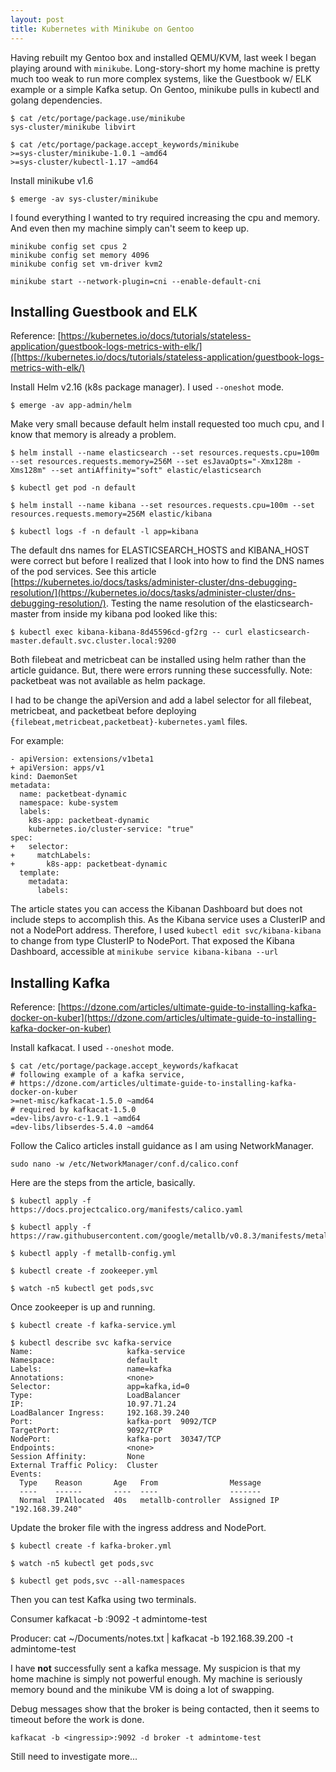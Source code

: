 ```yaml
---
layout: post
title: Kubernetes with Minikube on Gentoo
---
```


Having rebuilt my Gentoo box and installed QEMU/KVM, last week I began playing around with `minikube`. Long-story-short my home machine is pretty much too weak to run more complex systems, like the Guestbook w/ ELK example or a simple Kafka setup. On Gentoo, minikube pulls in kubectl and golang dependencies. 

```
$ cat /etc/portage/package.use/minikube 
sys-cluster/minikube libvirt

$ cat /etc/portage/package.accept_keywords/minikube 
>=sys-cluster/minikube-1.0.1 ~amd64
>=sys-cluster/kubectl-1.17 ~amd64
```

Install minikube v1.6
```
$ emerge -av sys-cluster/minikube
```

I found everything I wanted to try required increasing the cpu and memory. And even then my machine simply can\'t seem to keep up.

```
minikube config set cpus 2
minikube config set memory 4096
minikube config set vm-driver kvm2

minikube start --network-plugin=cni --enable-default-cni
```


## Installing Guestbook and ELK

Reference: [https://kubernetes.io/docs/tutorials/stateless-application/guestbook-logs-metrics-with-elk/]([https://kubernetes.io/docs/tutorials/stateless-application/guestbook-logs-metrics-with-elk/)

Install Helm v2.16 \(k8s package manager\). I used `--oneshot` mode.

```
$ emerge -av app-admin/helm
```

Make very small because default helm install requested too much cpu, and I know that memory is already a problem.

```
$ helm install --name elasticsearch --set resources.requests.cpu=100m --set resources.requests.memory=256M --set esJavaOpts="-Xmx128m -Xms128m" --set antiAffinity="soft" elastic/elasticsearch

$ kubectl get pod -n default

$ helm install --name kibana --set resources.requests.cpu=100m --set resources.requests.memory=256M elastic/kibana

$ kubectl logs -f -n default -l app=kibana
```

The default dns names for ELASTICSEARCH_HOSTS and KIBANA_HOST were correct but before I realized that I look into how to find the DNS names of the pod services. See this article [https://kubernetes.io/docs/tasks/administer-cluster/dns-debugging-resolution/](https://kubernetes.io/docs/tasks/administer-cluster/dns-debugging-resolution/). Testing the name resolution of the elasticsearch-master from inside my kibana pod looked like this:
```
$ kubectl exec kibana-kibana-8d45596cd-gf2rg -- curl elasticsearch-master.default.svc.cluster.local:9200
```

Both filebeat and metricbeat can be installed using helm rather than the article guidance. But, there were errors running these successfully. Note: packetbeat was not available as helm package.

I had to be change the apiVersion and add a label selector for all filebeat, metricbeat, and packetbeat before deploying `{filebeat,metricbeat,packetbeat}-kubernetes.yaml` files. 

For example:
```
- apiVersion: extensions/v1beta1
+ apiVersion: apps/v1
kind: DaemonSet
metadata:
  name: packetbeat-dynamic
  namespace: kube-system
  labels:
    k8s-app: packetbeat-dynamic
    kubernetes.io/cluster-service: "true"
spec:
+   selector:
+     matchLabels:
+       k8s-app: packetbeat-dynamic
  template:
    metadata:
      labels:

```

The article states you can access the Kibanan Dashboard but does not include steps to accomplish this. As the Kibana service uses a ClusterIP and not a NodePort address. Therefore, I used `kubectl edit svc/kibana-kibana` to change from type ClusterIP to NodePort. That exposed the Kibana Dashboard, accessible at `minikube service kibana-kibana --url`


## Installing Kafka


Reference: [https://dzone.com/articles/ultimate-guide-to-installing-kafka-docker-on-kuber](https://dzone.com/articles/ultimate-guide-to-installing-kafka-docker-on-kuber)

Install kafkacat. I used `--oneshot` mode.

```
$ cat /etc/portage/package.accept_keywords/kafkacat
# following example of a kafka service,
# https://dzone.com/articles/ultimate-guide-to-installing-kafka-docker-on-kuber
>=net-misc/kafkacat-1.5.0 ~amd64
# required by kafkacat-1.5.0
=dev-libs/avro-c-1.9.1 ~amd64
=dev-libs/libserdes-5.4.0 ~amd64
```

Follow the Calico articles install guidance as I am using NetworkManager.

```
sudo nano -w /etc/NetworkManager/conf.d/calico.conf
```

Here are the steps from the article, basically.

```
$ kubectl apply -f https://docs.projectcalico.org/manifests/calico.yaml

$ kubectl apply -f https://raw.githubusercontent.com/google/metallb/v0.8.3/manifests/metallb.yaml

$ kubectl apply -f metallb-config.yml

$ kubectl create -f zookeeper.yml

$ watch -n5 kubectl get pods,svc

```
 Once zookeeper is up and running.
 
```
$ kubectl create -f kafka-service.yml

$ kubectl describe svc kafka-service
Name:                     kafka-service
Namespace:                default
Labels:                   name=kafka
Annotations:              <none>
Selector:                 app=kafka,id=0
Type:                     LoadBalancer
IP:                       10.97.71.24
LoadBalancer Ingress:     192.168.39.240
Port:                     kafka-port  9092/TCP
TargetPort:               9092/TCP
NodePort:                 kafka-port  30347/TCP
Endpoints:                <none>
Session Affinity:         None
External Traffic Policy:  Cluster
Events:
  Type    Reason       Age   From                Message
  ----    ------       ----  ----                -------
  Normal  IPAllocated  40s   metallb-controller  Assigned IP "192.168.39.240"
```

Update the broker file with the ingress address and NodePort.

```
$ kubectl create -f kafka-broker.yml

$ watch -n5 kubectl get pods,svc

$ kubectl get pods,svc --all-namespaces
```

Then you can test Kafka using two terminals.

Consumer
kafkacat -b <ingressip>:9092 -t admintome-test

Producer:
cat ~/Documents/notes.txt | kafkacat -b 192.168.39.200 -t admintome-test

I have __not__ successfully sent a kafka message. My suspicion is that my home machine is simply not powerful enough. My machine is seriously memory bound and the minikube VM is doing a lot of swapping. 


Debug messages show that the broker is being contacted, then it seems to timeout before the work is done.

```
kafkacat -b <ingressip>:9092 -d broker -t admintome-test
```

Still need to investigate more...


